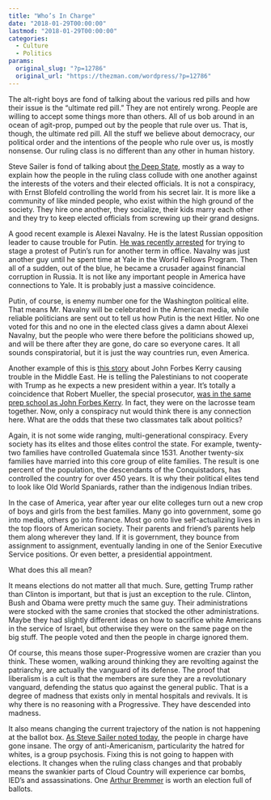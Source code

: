 ```yaml
---
title: "Who’s In Charge"
date: "2018-01-29T00:00:00"
lastmod: "2018-01-29T00:00:00"
categories:
  - Culture
  - Politics
params:
  original_slug: "?p=12786"
  original_url: "https://thezman.com/wordpress/?p=12786"
---
```


The alt-right boys are fond of talking about the various red pills and
how their issue is the “ultimate red pill.” They are not entirely wrong.
People are willing to accept some things more than others. All of us bob
around in an ocean of agit-prop, pumped out by the people that rule over
us. That is, though, the ultimate red pill. All the stuff we believe
about democracy, our political order and the intentions of the people
who rule over us, is mostly nonsense. Our ruling class is no different
than any other in human history.

Steve Sailer is fond of talking about [the Deep
State](http://takimag.com/article/immigration_and_the_deep_state_steve_sailer#axzz55WeYgUH2),
mostly as a way to explain how the people in the ruling class collude
with one another against the interests of the voters and their elected
officials. It is not a conspiracy, with Ernst Blofeld controlling the
world from his secret lair. It is more like a community of like minded
people, who exist within the high ground of the society. They hire one
another, they socialize, their kids marry each other and they try to
keep elected officials from screwing up their grand designs.

A good recent example is Alexei Navalny. He is the latest Russian
opposition leader to cause trouble for Putin. [He was recently
arrested](http://abcnews.go.com/International/wireStory/latest-russian-opposition-leader-navalny-arrested-52662632)
for trying to stage a protest of Putin’s run for another term in
office. Navalny was just another guy until he spent time at Yale in
the World Fellows Program. Then all of a sudden, out of the blue, he
became a crusader against financial corruption in Russia. It is not like
any important people in America have connections to Yale. It is probably
just a massive coincidence.

Putin, of course, is enemy number one for the Washington political
elite. That means Mr. Navalny will be celebrated in the American media,
while reliable politicians are sent out to tell us how Putin is the next
Hitler. No one voted for this and no one in the elected class gives a
damn about Alexei Navalny, but the people who were there before the
politicians showed up, and will be there after they are gone, do care so
everyone cares. It all sounds conspiratorial, but it is just the way
countries run, even America.

Another example of this is [this
story](http://www.jpost.com/Arab-Israeli-Conflict/Kerry-to-Abbas-confidante-Stay-strong-and-do-not-give-in-to-Trump-539643)
about John Forbes Kerry causing trouble in the Middle East. He is
telling the Palestinians to not cooperate with Trump as he expects a new
president within a year. It’s totally a coincidence that Robert Mueller,
the special prosecutor, [was in the same prep school as John Forbes
Kerry](http://www.dailymail.co.uk/news/article-4611302/Trump-probe-Mueller-s-elite-prep-school-revealed.html).
In fact, they were on the lacrosse team together. Now, only a conspiracy
nut would think there is any connection here. What are the odds that
these two classmates talk about politics?

Again, it is not some wide ranging, multi-generational conspiracy. Every
society has its elites and those elites control the state. For
example, twenty-two families have controlled Guatemala since 1531.
Another twenty-six families have married into this core group of elite
families. The result is one percent of the population, the descendants
of the Conquistadors, has controlled the country for over 450 years. It
is why their political elites tend to look like Old World Spaniards,
rather than the indigenous Indian tribes.

In the case of America, year after year our elite colleges turn out a
new crop of boys and girls from the best families. Many go into
government, some go into media, others go into finance. Most go onto
live self-actualizing lives in the top floors of American society. Their
parents and friend’s parents help them along wherever they land. If it
is government, they bounce from assignment to assignment, eventually
landing in one of the Senior Executive Service positions. Or even
better, a presidential appointment.

What does this all mean?

It means elections do not matter all that much. Sure, getting Trump
rather than Clinton is important, but that is just an exception to the
rule. Clinton, Bush and Obama were pretty much the same guy. Their
administrations were stocked with the same cronies that stocked the
other administrations. Maybe they had slightly different ideas on how to
sacrifice white Americans in the service of Israel, but otherwise they
were on the same page on the big stuff. The people voted and then the
people in charge ignored them.

Of course, this means those super-Progressive women are crazier than you
think. These women, walking around thinking they are revolting against
the patriarchy, are actually the vanguard of its defense. The proof that
liberalism is a cult is that the members are sure they are a
revolutionary vanguard, defending the status quo against the general
public. That is a degree of madness that exists only in mental hospitals
and revivals. It is why there is no reasoning with a Progressive. They
have descended into madness.

It also means changing the current trajectory of the nation is not
happening at the ballot box. [As Steve Sailer noted
today](http://www.unz.com/isteve/more-blue-checkmark-reaction-to-douthats-tepid-suggestion-that-stephen-miller-not-be-banned-from-oval-office/),
the people in charge have gone insane. The orgy of anti-Americanism,
particularity the hatred for whites, is a group psychosis. Fixing this
is not going to happen with elections. It changes when the ruling class
changes and that probably means the swankier parts of Cloud Country will
experience car bombs, IED’s and assassinations. One [Arthur
Bremmer](https://en.wikipedia.org/wiki/Arthur_Bremer) is worth an
election full of ballots.
